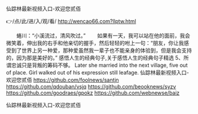
仙踪林最新视频入口-欢迎您贰佰




👉/点/此/进/入/观/看/ http://wencao66.com?llptw.html




　　蜷川：“小溪流过，清风吹过。”
　　如果有一天，我可以站在他的面前，我会微笑着，伸出我的右手和他亲切的握手，然后轻轻的咐上一句：“朋友，你让我感受到了世界上另一种爱，那种爱虽然我一辈子也不能亲身的体验到，但是我会支持的，因为那是美好的。”
	感悟人生的经典句子,关于感悟人生的经典句子精选	5、所谓忠诚只是背叛的筹码不够。
Later she married into the next village, five out of place.
Girl walked out of his expression still leafage.
仙踪林最新视频入口-欢迎您贰佰 https://github.com/foolnews/santjn
https://github.com/qdouban/vsjq
https://github.com/beooknews/syzv
https://github.com/goodraes/gpokz
https://github.com/webnewse/baiz





仙踪林最新视频入口-欢迎您贰佰
